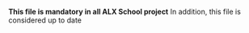 __This file is mandatory in all ALX School project__
In addition, this file is considered up to date
